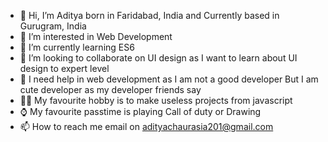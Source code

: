 - 👋 Hi, I’m Aditya born in Faridabad, India and Currently based in Gurugram, India
- 👀 I’m interested in Web Development
- 🌱 I’m currently learning ES6
- 💞️ I’m looking to collaborate on UI design as I want to learn about UI design to expert level
- 🤝 I need help in web development as I am not a good developer But I am cute developer as my developer friends say
- 🧑‍🏭 My favourite hobby is to make useless projects from javascript
- ⌚ My favourite passtime is playing Call of duty or Drawing
- 📫 How to reach me email on adityachaurasia201@gmail.com
